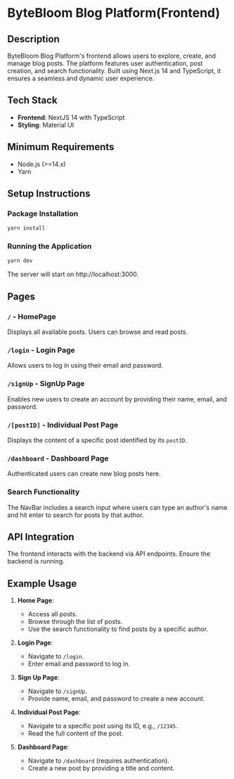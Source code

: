 # ByteBloom Blog Platform(Frontend)

## Description
ByteBloom Blog Platform's frontend allows users to explore, create, and manage blog posts. The platform features user authentication, post creation, and search functionality. Built using Next.js 14 and TypeScript, it ensures a seamless and dynamic user experience.


## Tech Stack
- **Frontend**: NextJS 14 with TypeScript
- **Styling**: Material UI

## Minimum Requirements
- Node.js (>=14.x)
- Yarn

## Setup Instructions

### Package Installation

```bash
yarn install
```

### Running the Application

```bash
yarn dev
```
The server will start on http://localhost:3000.

## Pages

### `/` - HomePage
Displays all available posts. Users can browse and read posts.

### `/login` - Login Page
Allows users to log in using their email and password.

### `/signUp` - SignUp Page
Enables new users to create an account by providing their name, email, and password.

### `/[postID]` - Individual Post Page
Displays the content of a specific post identified by its `postID`.

### `/dashboard` - Dashboard Page
Authenticated users can create new blog posts here.

### Search Functionality
The NavBar includes a search input where users can type an author's name and hit enter to search for posts by that author.

## API Integration
The frontend interacts with the backend via API endpoints. Ensure the backend is running.

## Example Usage

1. **Home Page**:
    - Access all posts.
    - Browse through the list of posts.
    - Use the search functionality to find posts by a specific author.

2. **Login Page**:
    - Navigate to `/login`.
    - Enter email and password to log in.

3. **Sign Up Page**:
    - Navigate to `/signUp`.
    - Provide name, email, and password to create a new account.

4. **Individual Post Page**:
    - Navigate to a specific post using its ID, e.g., `/12345`.
    - Read the full content of the post.

5. **Dashboard Page**:
    - Navigate to `/dashboard` (requires authentication).
    - Create a new post by providing a title and content.